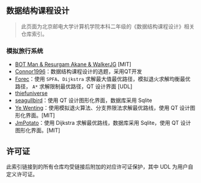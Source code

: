 ## 数据结构课程设计

> 此页面为北京邮电大学计算机学院本科二年级的《数据结构课程设计》相关仓库索引。

### 模拟旅行系统

- [BOT Man & Resurgam Akane & WalkerJG](https://github.com/BOT-Man-JL/BUPT-Projects/tree/master/2-1-Data-Structure/Travel%20Management%20Project) [MIT]
- [Connor1996](https://github.com/Connor1996/Travel-Query-System)：数据结构课程设计的选题，采用QT开发
- [Forec](https://github.com/Forec/course-design)：使用 `SPFA`、`Dijkstra` 求解最大值最优路径，模拟退火求解均衡最优路径， `A*` 求解限制最优路径，QT 设计界面 [UDL]
- [thiefuniverse](https://github.com/thiefuniverse/travel_plan)
- [seagullbird](https://github.com/seagullbird/Tourguide_System)：使用 QT 设计图形化界面，数据库采用 Sqlite
- [Ye Wenting](https://github.com/YeWenting/Results-Management-System)：使用模拟退火算法、分支界限法求解最优路线，使用 QT 设计图形化界面。[MIT]
- [JmPotato](https://github.com/JmPotato/Travel_Simulation)：使用 Dijkstra 求解最优路线，数据库采用 Sqlite，使用 QT 设计图形化界面。[MIT]

## 许可证
此索引链接到的所有仓库均受链接后附加的对应许可证保护，其中 UDL 为用户自定义许可证。
